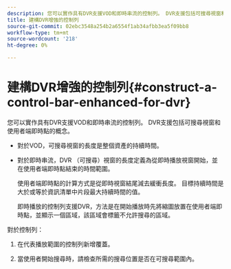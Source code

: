 ```yaml
---
description: 您可以實作具有DVR支援VOD和即時串流的控制列。 DVR支援包括可搜尋視窗和使用者端即時點的概念。
title: 建構DVR增強的控制列
source-git-commit: 02ebc3548a254b2a6554f1ab34afbb3ea5f09bb8
workflow-type: tm+mt
source-wordcount: '218'
ht-degree: 0%

---
```


# 建構DVR增強的控制列{#construct-a-control-bar-enhanced-for-dvr}

您可以實作具有DVR支援VOD和即時串流的控制列。 DVR支援包括可搜尋視窗和使用者端即時點的概念。

* 對於VOD，可搜尋視窗的長度是整個資產的持續時間。
* 對於即時串流，DVR （可搜尋）視窗的長度定義為從即時播放視窗開始，並在使用者端即時點結束的時間範圍。

  使用者端即時點的計算方式是從即時視窗結尾減去緩衝長度。 目標持續時間是大於或等於資訊清單中片段最大持續時間的值。

  即時播放的控制列支援DVR，方法是在開始播放時先將縮圖放置在使用者端即時點，並顯示一個區域，該區域會標籤不允許搜尋的區域。

對於控制列：

1. 在代表播放範圍的控制列新增覆蓋。

1. 當使用者開始搜尋時，請檢查所需的搜尋位置是否在可搜尋範圍內。
